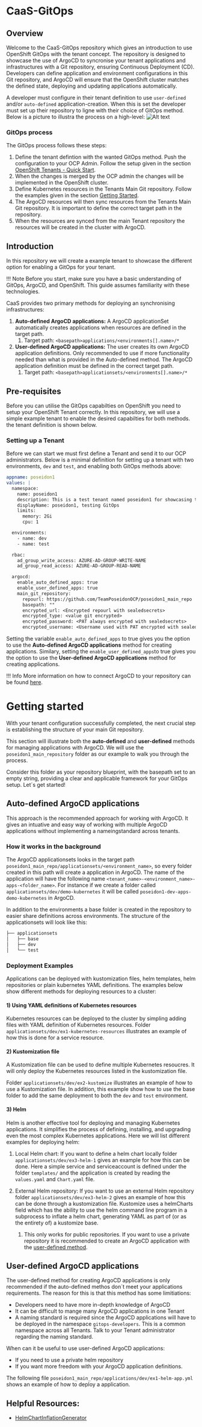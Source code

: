 # CaaS-GitOps

## Overview
Welcome to the CaaS-GitOps repository which gives an introduction to use OpenShift GitOps with the tenant concept. The repository is designed to showcase the use of ArgoCD to syncronise your tenant applications and infrastructures with a Git repository, ensuring Continuous Deployment (CD). Developers can define application and environment configurations in this Git repository, and ArgoCD will ensure that the OpenShift cluster matches the defined state, deploying and updating applications automatically.

A developer must configure in their tenant definition to use `user-defined` and/or `auto-defined` application-creation. When this is set the developer must set up their repository to ligne with their choice of GitOps method. Below is a picture to illustra the process on a high-level:
![Alt text](../img/CI-CD/GitOps.png)

### GitOps process
The GitOps process follows these steps:

1. Define the tenant defintion with the wanted GitOps method. Push the configuration to your OCP Admin. Follow the setup given in the section [OpenShift Tenants - Quick Start](../OpenShift%20Tenants/Orderopenshift-tenant-quick-start-guide.md).
2. When the changes is merged by the OCP admin the changes will be implemented in the OpenShift cluster.
3. Define Kubernetes resources in the Tenants Main Git repository. Follow the examples given in the section [Getting Started](#getting-started).
4. The ArgoCD resources will then sync resources from the Tenants Main Git repository. It is important to define the correct target path in the repository. 
5. When the resources are synced from the main Tenant repository the resources will be created in the cluster with ArgoCD. 


## Introduction
In this repository we will create a example tenant to showcase the different option for enabling a GitOps for your tenant. 

!!! Note
    Before you start, make sure you have a basic understanding of GitOps, ArgoCD, and OpenShift. This guide assumes familiarity with these technologies.

CaaS provides two primary methods for deploying an synchronising infrastructures:

1. **Auto-defined ArgoCD applications:** A ArgoCD applicationSet automatically creates applications when resources are defined in the target path.
     1. Target path: `<basepath>applications/<environments[].name>/*`
2. **User-defined ArgoCD applications:** The user creates its own ArgoCD application definitions. Only recommended to use if more functionality needed than what is provided in the Auto-defined method. The ArgoCD application definition must be defined in the correct target path.
     1. Target path: `<basepath>applicationsets/<environments[].name>/*`

## Pre-requisites
Before you can utilise the GitOps capabilties on OpenShift you need to setup your OpenShift Tenant correctly. In this repository, we will use a simple example tenant to enable the desired capabilties for both methods. the tenant definition is shown below. 
### Setting up a Tenant
Before we can start we must first define a Tenant and send it to our OCP administrators. Below is a minimal definition for setting up a tenant with two environments, `dev` and `test`, and enabling both GitOps methods above:
```yaml
appname: poseidon1
values: |
  namespace:
    name: poseidon1
    description: This is a test tenant named poseidon1 for showcasing the GitOps capabilities. 
    displayName: poseidon1, testing GitOps
    limits:
      memory: 2Gi
      cpu: 1

  environments:
    - name: dev
    - name: test

  rbac:
    ad_group_write_access: AZURE-AD-GROUP-WRITE-NAME
    ad_group_read_access: AZURE-AD-GROUP-READ-NAME

  argocd: 
    enable_auto_defined_apps: true
    enable_user_defined_apps: true
    main_git_repository:
      repourl: https://github.com/TeamPoseidonOCP/poseidon1_main_repo
      basepath: ""
      encrypted_url: <Encrypted repourl with sealedsecrets>
      encrypted_type: <value git encrypted>
      encrypted_password: <PAT always encrypted with sealedsecrets>
      encrypted_username: <Username used with PAT encrypted with sealedsecrets>
```
Setting the variable `enable_auto_defined_apps` to true gives you the option to use the **Auto-defined ArgoCD applications** method for creating applications. Similary, setting the `enable_user_defined_apps`to true gives you the option to use the **User-defined ArgoCD applications** method for creating applications. 

!!! Info
    More information on how to connect ArgoCD to your repository can be found [here](doc/conecting_to_a_repo.md).

# Getting started
With your tenant configuration successfully completed, the next crucial step is establishing the structure of your main Git repository. 

This section will illustrate both the **auto-defined** and **user-defined** methods for managing applications with ArgoCD. We will use the `poseidon1_main_repository` folder as our example to walk you through the process. 

Consider this folder as your repository blueprint, with the basepath set to an empty string, providing a clear and applicable framework for your GitOps setup. Let´s get started! 

## Auto-defined ArgoCD applications
This approach is the recommended approach for working with ArgoCD. It gives an intuative and easy way of working with multiple ArgoCD applications without implementing a nameingstandard across tenants.

### How it works in the background
The ArgoCD applicationsets looks in the target path `poseidon1_main_repo/applicationsets/<environment_name>`, so every folder created in this path will create a application in ArgoCD. The name of the application will have the following name  `<tenant_name>-<environment_name>-apps-<folder_name>`. For instance if we create a folder called `applicationsets/dev/demo-kubernetes` it will be called `poseidon1-dev-apps-demo-kubernetes` in ArgoCD. 

In addition to the environments a base folder is created in the repository to easier share definitions across environments. The structure of the applicationsets will look like this: 

```bash
├── applicationsets
│   ├── base
│   ├── dev
│   └── test
```

### Deployment Examples
Applications can be deployed with kustomization files, helm templates, helm repositories or plain kubernetes YAML definitions. The examples below show different methods for deploying resources to a cluster:

#### 1) Using YAML definitions of Kubernetes resources
Kubernetes resources can be deployed to the cluster by simpling adding files with YAML definition of Kubernetes resources. Folder `applicationsets/dev/ex1-kubernetes-resources` illustrates an example of how this is done for a service resource. 

#### 2) Kustomization file
A Kustomization file can be used to define multiple Kubernetes resoucres. It will only deploy the Kubernetes resources listed in the kustomization file.

Folder `applicationsets/dev/ex2-kustomize` illustrates an example of how to use a Kustomization file. In addition, this example show how to use the base folder to add the same deployment to both the `dev` and `test` environment. 

#### 3) Helm 
Helm is another effective tool for deploying and managing Kubernetes applications. It simplifies the process of defining, installing, and upgrading even the most complex Kubernetes applications. Here we will list different examples for deploying helm:

1. Local Helm chart: If you want to define a helm chart locally folder `applicationsets/dev/ex3-helm-1` gives an example for how this can be done. Here a simple service and serviceaccount is defined under the folder `templates/` and the application is created by reading the `values.yaml` and `Chart.yaml` file.
   
2. External Helm repository: If you want to use an external Helm repository folder `applicationsets/dev/ex3-helm-2` gives an example of how this can be done through a kustomization file. Kustomize uses a helmCharts field which has the ability to use the helm command line program in a subprocess to inflate a helm chart, generating YAML as part of (or as the entirety of) a kustomize base. 
    1. This only works for public repositories. If you want to use a private repository it is recommended to create an ArgoCD application with the [user-defined method](#user-defined-argocd-applications). 
   
## User-defined ArgoCD applications

The user-defined method for creating ArgoCD applications is only recommended if the auto-defined methos don´t meet your applications requirements. The reason for this is that this method has some limitiations:

* Developers need to have more in-depth knowledge of ArgoCD
* It can be difficult to mange many ArgoCD applications in one Tenant
* A naming standard is required since the ArgoCD applications will have to be deployed in the namespace `gitops-developers`. This is a common namespace across all Tenants. Talk to your Tenant administrator regarding the naming standard.

When can it be useful to use user-defined ArgoCD applications:

* If you need to use a private helm repository
* If you want more freedom with your ArgoCD application definitions. 

The following file `poseidon1_main_repo/applications/dev/ex1-helm-app.yml` shows an example of how to deploy a application.



## Helpful Resources:
* [HelmChartInflationGenerator](https://kubectl.docs.kubernetes.io/references/kustomize/builtins/#_helmchartinflationgenerator_)
